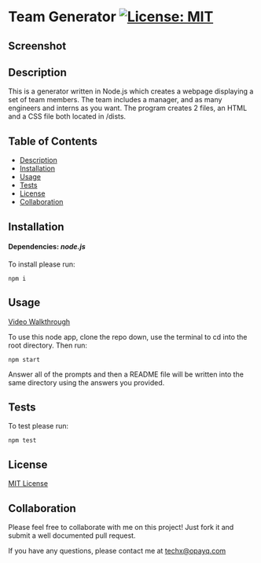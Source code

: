   # Team Generator [![License: MIT](https://img.shields.io/badge/License-MIT-yellow.svg)](https://opensource.org/licenses/MIT)

  ## Screenshot


  ## Description

  This is a generator written in Node.js which creates a webpage displaying a set of team members. The team includes a manager, and as many engineers and interns as you want. The program creates 2 files, an HTML and a CSS file both located in /dists. 

  ## Table of Contents
  * [Description](#Description)
  * [Installation](#Installation)
  * [Usage](#Usage)
  * [Tests](#Tests)
  * [License](#License)
  * [Collaboration](#Collaboration)
  
  ## Installation 

  #### Dependencies: *node.js*

  To install please run:

  ```
  npm i
  ```

  ## Usage

  [Video Walkthrough](https://youtu.be/bNYkc99inoo)

  To use this node app, clone the repo down, use the terminal to cd into the root directory. Then run:
  
  ```
  npm start
  ```

  Answer all of the prompts and then a README file will be written into the same directory using the answers you provided.
  
  ## Tests

  To test please run:
  
  ```
  npm test
  ```

  ## License 

[MIT License](https://opensource.org/licenses/MIT)

  ## Collaboration 
  
  Please feel free to collaborate with me on this project! Just fork it and submit a well documented pull request.
  
  If you have any questions, please contact me at techx@opayq.com
